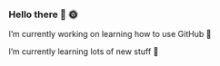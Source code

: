 ### Hello there 👋 🌞

I’m currently working on learning how to use GitHub 🙂

I’m currently learning lots of new stuff 🏫



<!--
**DTRDJM/DTRDJM** is a ✨ _special_ ✨ repository because its `README.md` (this file) appears on your GitHub profile.

Here are some ideas to get you started:

I’m looking to collaborate on Teams 🧑‍🏫

- 🔭 I’m currently working on learning how to use GitHub
- 🌱 I’m currently learning ...
- 👯 I’m looking to collaborate on ...
- 🤔 I’m looking for help with ...
- 💬 Ask me about ...
- 📫 How to reach me: ...
- 😄 Pronouns: ...
- ⚡ Fun fact: ...
-->
